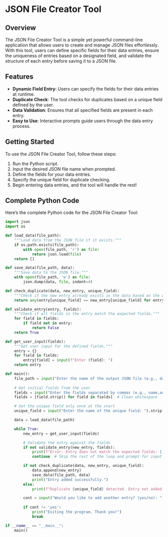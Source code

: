 # JSON File Creator Tool

## Overview
The JSON File Creator Tool is a simple yet powerful command-line application that allows users to create and manage JSON files effortlessly. With this tool, users can define specific fields for their data entries, ensure the uniqueness of entries based on a designated field, and validate the structure of each entry before saving it to a JSON file.

## Features
- **Dynamic Field Entry**: Users can specify the fields for their data entries at runtime.
- **Duplicate Check**: The tool checks for duplicates based on a unique field defined by the user.
- **Data Validation**: Ensures that all specified fields are present in each entry.
- **Easy to Use**: Interactive prompts guide users through the data entry process.

## Getting Started
To use the JSON File Creator Tool, follow these steps:
1. Run the Python script.
2. Input the desired JSON file name when prompted.
3. Define the fields for your data entries.
4. Specify the unique field for duplicate checking.
5. Begin entering data entries, and the tool will handle the rest!

## Complete Python Code

Here’s the complete Python code for the JSON File Creator Tool:

```python
import json
import os

def load_data(file_path):
    """Load data from the JSON file if it exists."""
    if os.path.exists(file_path):
        with open(file_path, 'r') as file:
            return json.load(file)
    return []

def save_data(file_path, data):
    """Save data to the JSON file."""
    with open(file_path, 'w') as file:
        json.dump(data, file, indent=4)

def check_duplicate(data, new_entry, unique_field):
    """Check if the new entry already exists in the data based on the unique field."""
    return any(entry[unique_field] == new_entry[unique_field] for entry in data)

def validate_entry(entry, fields):
    """Check if all fields in the entry match the expected fields."""
    for field in fields:
        if field not in entry:
            return False
    return True

def get_user_input(fields):
    """Get user input for the defined fields."""
    entry = {}
    for field in fields:
        entry[field] = input(f"Enter {field}: ")
    return entry

def main():
    file_path = input("Enter the name of the output JSON file (e.g., data.json): ").strip()
    
    # Get initial fields from the user
    fields = input("Enter the fields separated by commas (e.g., name,address): ").strip().split(',')
    fields = [field.strip() for field in fields]  # Clean whitespace

    # Set the unique field only once at the start
    unique_field = input("Enter the name of the unique field: ").strip()

    data = load_data(file_path)

    while True:
        new_entry = get_user_input(fields)

        # Validate the entry against the fields
        if not validate_entry(new_entry, fields):
            print(f"Error: Entry does not match the expected fields: {', '.join(fields)}. Please try again.")
            continue  # Skip the rest of the loop and prompt for input again

        if not check_duplicate(data, new_entry, unique_field):
            data.append(new_entry)
            save_data(file_path, data)
            print("Entry added successfully.")
        else:
            print(f"Duplicate {unique_field} detected. Entry not added.")

        cont = input("Would you like to add another entry? (yes/no): ").strip().lower()
        
        if cont != 'yes':
            print("Exiting the program. Thank you!")
            break

if __name__ == "__main__":
    main()
